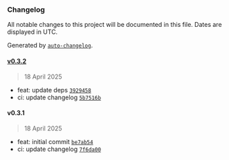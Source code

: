 ### Changelog

All notable changes to this project will be documented in this file. Dates are displayed in UTC.

Generated by [`auto-changelog`](https://github.com/CookPete/auto-changelog).

#### [v0.3.2](https://github.com/datr-tech/parcel-model-schemas/compare/v0.3.1...v0.3.2)

> 18 April 2025

- feat: update deps [`3929458`](https://github.com/datr-tech/parcel-model-schemas/commit/39294589c8416db283a3bf455c3ec744420b3936)
- ci: update changelog [`5b7516b`](https://github.com/datr-tech/parcel-model-schemas/commit/5b7516b09b2e8233d3185f35f5171984643836e2)

#### v0.3.1

> 18 April 2025

- feat: initial commit [`be7ab54`](https://github.com/datr-tech/parcel-model-schemas/commit/be7ab54da94804170ac73e977388f2f60a6e4ed4)
- ci: update changelog [`7f6da00`](https://github.com/datr-tech/parcel-model-schemas/commit/7f6da00cd77bdb54c6043b9e4225f6b64ca8cc3d)
